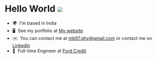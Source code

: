 Hello World ![](https://user-images.githubusercontent.com/18350557/176309783-0785949b-9127-417c-8b55-ab5a4333674e.gif)
===========================================================================================================================================

* 🌍  I'm based in India
* 🖥️  See my portfolio at [My website](https://madhurya-portfolio.netlify.app/)
* ✉️  You can contact me at [mb97.ghy@gmail.com](mailto:mb97.ghy@gmail.com) or contact me on [Linkedin](https://www.linkedin.com/in/madhurya-bharadwaaz-244b8918b/)
* 🚀  Full-time Engineer at [Ford Credit](https://www.ford.com/finance/)
